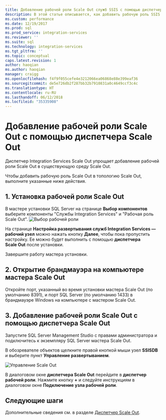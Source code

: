 ```yaml
---
title: Добавление рабочей роли Scale Out служб SSIS с помощью диспетчера Scale Out | Документы Майкрософт
description: В этой статье описывается, как добавить рабочую роль SSIS Scale Out в существующую среду Scale Out с помощью диспетчера Scale Out.
ms.custom: performance
ms.date: 12/19/2017
ms.prod: sql
ms.prod_service: integration-services
ms.reviewer: ''
ms.suite: sql
ms.technology: integration-services
ms.tgt_pltfrm: ''
ms.topic: conceptual
caps.latest.revision: 1
author: haoqian
ms.author: haoqian
manager: craigg
ms.openlocfilehash: f4f9f055cefe4e3212066ea06868e88e399eaf36
ms.sourcegitcommit: de5e726db2f287bb32b7910831a0c4649ccf3c4c
ms.translationtype: HT
ms.contentlocale: ru-RU
ms.lasthandoff: 06/12/2018
ms.locfileid: "35335908"
---
```

# <a name="add-a-scale-out-worker-with-scale-out-manager"></a>Добавление рабочей роли Scale Out с помощью диспетчера Scale Out

Диспетчер Integration Services Scale Out упрощает добавление рабочей роли Scale Out в существующую среду Scale Out. 

Чтобы добавить рабочую роль Scale Out в топологию Scale Out, выполните указанные ниже действия.

## <a name="1-install-scale-out-worker"></a>1. Установка рабочей роли Scale Out
В мастере установки SQL Server на странице **Выбор компонентов** выберите компоненты "Службы Integration Services" и "Рабочая роль Scale Out". 
![Выбор рабочей роли](media/feature-select-worker.PNG)

На странице **Настройка развертывания служб Integration Services — рабочий узел** можно нажать кнопку **Далее**, чтобы пока пропустить настройку. Ее можно будет выполнить с помощью **диспетчера Scale Out** после установки.

Завершите работу мастера установки.

## <a name="2-open-the-firewall-on-the-scale-out-master-computer"></a>2. Открытие брандмауэра на компьютере мастера Scale Out
Откройте порт, указанный во время установки мастера Scale Out (по умолчанию 8391), и порт SQL Server (по умолчанию 1433) в брандмауэре Windows на компьютере с мастером Scale Out.

## <a name="3-add-a-scale-out-worker-with-scale-out-manager"></a>3. Добавление рабочей роли Scale Out с помощью диспетчера Scale Out
Запустите SQL Server Management Studio с правами администратора и подключитесь к экземпляру SQL Server мастера Scale Out.

В обозревателе объектов щелкните правой кнопкой мыши узел **SSISDB** и выберите пункт **Управление развертыванием**. 

![Управление Scale Out](media/manage-scale-out.PNG)

В диалоговом окне **диспетчера Scale Out** перейдите в **диспетчер рабочей роли**. Нажмите кнопку **+** и следуйте инструкциям в диалоговом окне **Подключение узла рабочей роли**. 

## <a name="next-steps"></a>Следующие шаги
Дополнительные сведения см. в разделе [Диспетчер Scale Out](integration-services-ssis-scale-out-manager.md).